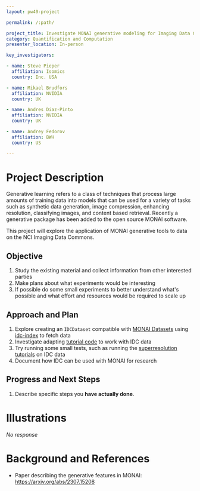 ```yaml
---
layout: pw40-project

permalink: /:path/

project_title: Investigate MONAI generative modeling for Imaging Data Commons
category: Quantification and Computation
presenter_location: In-person

key_investigators:

- name: Steve Pieper
  affiliation: Isomics
  country: Inc. USA

- name: Mikael Brudfors
  affiliation: NVIDIA
  country: UK

- name: Andres Diaz-Pinto
  affiliation: NVIDIA
  country: UK

- name: Andrey Fedorov
  affiliation: BWH
  country: US

---
```


# Project Description

<!-- Add a short paragraph describing the project. -->

Generative learning refers to a class of techniques that process large amounts of training data into models that can be used for a variety of tasks such as synthetic data generation, image compression, enhancing resolution, classifying images, and content based retrieval.  Recently a generative package has been added to the open source MONAI software.

This project will explore the application of MONAI generative tools to data on the NCI Imaging Data Commons.

## Objective

<!-- Describe here WHAT you would like to achieve (what you will have as end result). -->

1.  Study the existing material and collect information from other interested parties
2.  Make plans about what experiments would be interesting
3.  If possible do some small experiments to better understand what's possible and what effort and resources would be required to scale up

## Approach and Plan

<!-- Describe here HOW you would like to achieve the objectives stated above. -->

1.  Explore creating an `IDCDataset` compatible with [MONAI Datasets](https://docs.monai.io/en/latest/data.html) using [idc-index](https://github.com/ImagingDataCommons/idc-index) to fetch data
2.  Investigate adapting [tutorial code](https://github.com/Project-MONAI/tutorials/tree/main/generative) to work with IDC data
3.  Try running some small tests, such as running the [superresolution tutorials](https://github.com/Project-MONAI/GenerativeModels/blob/main/tutorials/generative/2d_super_resolution/2d_stable_diffusion_v2_super_resolution.ipynb) on IDC data
4.  Document how IDC can be used with MONAI for research

## Progress and Next Steps

<!-- Update this section as you make progress, describing of what you have ACTUALLY DONE.
     If there are specific steps that you could not complete then you can describe them here, too. -->

1.  Describe specific steps you **have actually done**.

# Illustrations

<!-- Add pictures and links to videos that demonstrate what has been accomplished. -->

*No response*

# Background and References

<!-- If you developed any software, include link to the source code repository.
     If possible, also add links to sample data, and to any relevant publications. -->

*   Paper describing the generative features in MONAI: <https://arxiv.org/abs/2307.15208>
